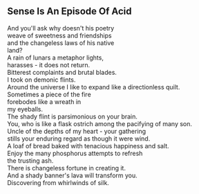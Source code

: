 Sense Is An Episode Of Acid
---------------------------
And you'll ask why doesn't his poetry  
weave of sweetness and friendships  
and the changeless laws of his native  
land?  
A rain of lunars a metaphor lights,  
harasses - it does not return.  
Bitterest complaints and brutal blades.  
I took on demonic flints.  
Around the universe I like to expand like a directionless quilt.  
Sometimes a piece of the fire  
forebodes like a wreath in  
my eyeballs.  
The shady flint is parsimonious on your brain.  
You, who is like a flask ostrich among the pacifying of many son.  
Uncle of the depths of my heart - your gathering  
stills your enduring regard as though it were wind.  
A loaf of bread baked with tenacious happiness and salt.  
Enjoy the many phosphorus attempts to refresh  
the trusting ash.  
There is changeless fortune in creating it.  
And a shady banner's lava will transform you.  
Discovering from whirlwinds of silk.  
